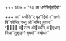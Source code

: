 +++
title = "१३ आ धर्णसिर्बृहद्दिवो"

+++
आ᳓ धर्णसि᳓र् बृह᳓द्दिवो र᳓राणो  
वि᳓श्वेभिर् गन्तु ओ᳓मभिर् हुवानः᳓  
ग्ना᳐᳓ व᳓सान ओ᳓षधीर् अ᳓मृध्रस्  
त्रिधा᳓तुशृङ्गो वृषभो᳓ वयोधाः᳓
